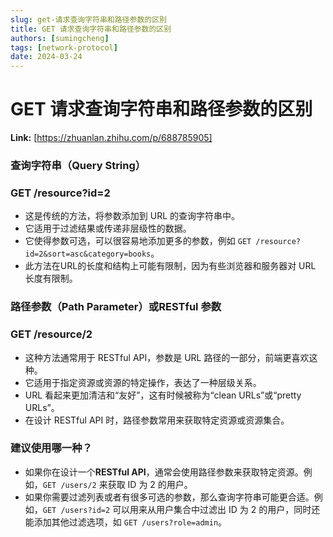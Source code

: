 ```yaml
---
slug: get-请求查询字符串和路径参数的区别
title: GET 请求查询字符串和路径参数的区别
authors: [sumingcheng]
tags: [network-protocol]
date: 2024-03-24
---
```


# GET 请求查询字符串和路径参数的区别



 **Link:** [https://zhuanlan.zhihu.com/p/688785905]

### 查询字符串（Query String）  
### GET /resource?id=2  

* 这是传统的方法，将参数添加到 URL 的查询字符串中。
* 它适用于过滤结果或传递非层级性的数据。
* 它使得参数可选，可以很容易地添加更多的参数，例如 `GET /resource?id=2&sort=asc&category=books`。
* 此方法在URL的长度和结构上可能有限制，因为有些浏览器和服务器对 URL 长度有限制。

### 路径参数（Path Parameter）或RESTful 参数  
### GET /resource/2  

* 这种方法通常用于 RESTful API，参数是 URL 路径的一部分，前端更喜欢这种。
* 它适用于指定资源或资源的特定操作，表达了一种层级关系。
* URL 看起来更加清洁和“友好”，这有时候被称为“clean URLs”或“pretty URLs”。
* 在设计 RESTful API 时，路径参数常用来获取特定资源或资源集合。

### 建议使用哪一种？  

* 如果你在设计一个**RESTful API**，通常会使用路径参数来获取特定资源。例如，`GET /users/2` 来获取 ID 为 2 的用户。
* 如果你需要过滤列表或者有很多可选的参数，那么查询字符串可能更合适。例如，`GET /users?id=2` 可以用来从用户集合中过滤出 ID 为 2 的用户，同时还能添加其他过滤选项，如 `GET /users?role=admin`。